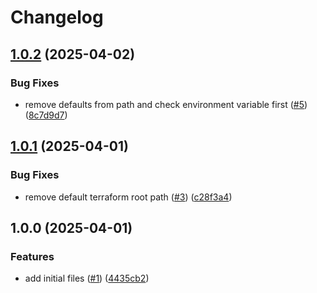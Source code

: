 # Changelog

## [1.0.2](https://github.com/CloudNationHQ/az-cn-go-diffy/compare/v1.0.1...v1.0.2) (2025-04-02)


### Bug Fixes

* remove defaults from path and check environment variable first ([#5](https://github.com/CloudNationHQ/az-cn-go-diffy/issues/5)) ([8c7d9d7](https://github.com/CloudNationHQ/az-cn-go-diffy/commit/8c7d9d7772979d1471be492982819e44d95a6836))

## [1.0.1](https://github.com/CloudNationHQ/az-cn-go-diffy/compare/v1.0.0...v1.0.1) (2025-04-01)


### Bug Fixes

* remove default terraform root path ([#3](https://github.com/CloudNationHQ/az-cn-go-diffy/issues/3)) ([c28f3a4](https://github.com/CloudNationHQ/az-cn-go-diffy/commit/c28f3a400260be90ecf9421fef12420cb92e6d8a))

## 1.0.0 (2025-04-01)


### Features

* add initial files ([#1](https://github.com/CloudNationHQ/az-cn-go-diffy/issues/1)) ([4435cb2](https://github.com/CloudNationHQ/az-cn-go-diffy/commit/4435cb2be2400eb91e6e3a734b538832a261bdcb))
